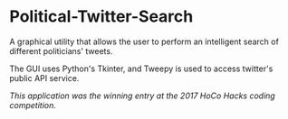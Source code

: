 # Political-Twitter-Search
A graphical utility that allows the user to perform an intelligent search of different politicians' tweets.

The GUI uses Python's Tkinter, and Tweepy is used to access twitter's public API service.

*This application was the winning entry at the 2017 HoCo Hacks coding competition.*
